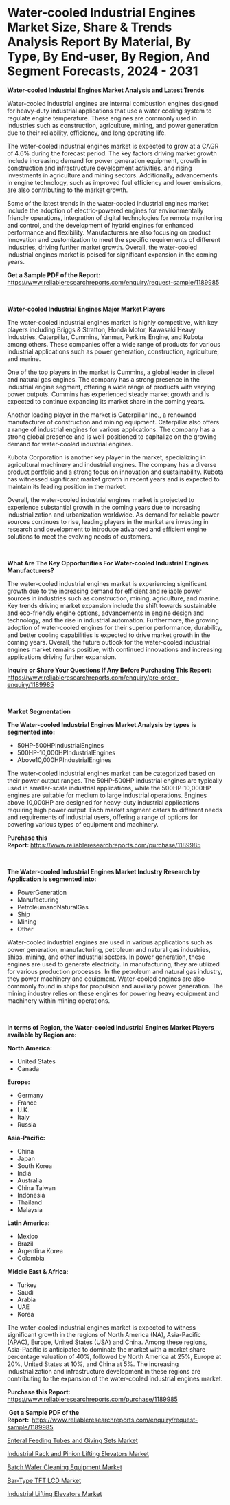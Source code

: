 <p><h1>Water-cooled Industrial Engines Market Size, Share & Trends Analysis Report By Material, By Type, By End-user, By Region, And Segment Forecasts, 2024 - 2031</h1></p><p><strong>Water-cooled Industrial Engines Market Analysis and Latest Trends</strong></p>
<p><p>Water-cooled industrial engines are internal combustion engines designed for heavy-duty industrial applications that use a water cooling system to regulate engine temperature. These engines are commonly used in industries such as construction, agriculture, mining, and power generation due to their reliability, efficiency, and long operating life.</p><p>The water-cooled industrial engines market is expected to grow at a CAGR of 4.6% during the forecast period. The key factors driving market growth include increasing demand for power generation equipment, growth in construction and infrastructure development activities, and rising investments in agriculture and mining sectors. Additionally, advancements in engine technology, such as improved fuel efficiency and lower emissions, are also contributing to the market growth.</p><p>Some of the latest trends in the water-cooled industrial engines market include the adoption of electric-powered engines for environmentally friendly operations, integration of digital technologies for remote monitoring and control, and the development of hybrid engines for enhanced performance and flexibility. Manufacturers are also focusing on product innovation and customization to meet the specific requirements of different industries, driving further market growth. Overall, the water-cooled industrial engines market is poised for significant expansion in the coming years.</p></p>
<p><strong>Get a Sample PDF of the Report:&nbsp;</strong> <a href="https://www.reliableresearchreports.com/enquiry/request-sample/1189985">https://www.reliableresearchreports.com/enquiry/request-sample/1189985</a></p>
<p>&nbsp;</p>
<p><strong>Water-cooled Industrial Engines Major Market Players</strong></p>
<p><p>The water-cooled industrial engines market is highly competitive, with key players including Briggs & Stratton, Honda Motor, Kawasaki Heavy Industries, Caterpillar, Cummins, Yanmar, Perkins Engine, and Kubota among others. These companies offer a wide range of products for various industrial applications such as power generation, construction, agriculture, and marine.</p><p>One of the top players in the market is Cummins, a global leader in diesel and natural gas engines. The company has a strong presence in the industrial engine segment, offering a wide range of products with varying power outputs. Cummins has experienced steady market growth and is expected to continue expanding its market share in the coming years.</p><p>Another leading player in the market is Caterpillar Inc., a renowned manufacturer of construction and mining equipment. Caterpillar also offers a range of industrial engines for various applications. The company has a strong global presence and is well-positioned to capitalize on the growing demand for water-cooled industrial engines.</p><p>Kubota Corporation is another key player in the market, specializing in agricultural machinery and industrial engines. The company has a diverse product portfolio and a strong focus on innovation and sustainability. Kubota has witnessed significant market growth in recent years and is expected to maintain its leading position in the market.</p><p>Overall, the water-cooled industrial engines market is projected to experience substantial growth in the coming years due to increasing industrialization and urbanization worldwide. As demand for reliable power sources continues to rise, leading players in the market are investing in research and development to introduce advanced and efficient engine solutions to meet the evolving needs of customers.</p></p>
<p>&nbsp;</p>
<p><strong>What Are The Key Opportunities For Water-cooled Industrial Engines Manufacturers?</strong></p>
<p><p>The water-cooled industrial engines market is experiencing significant growth due to the increasing demand for efficient and reliable power sources in industries such as construction, mining, agriculture, and marine. Key trends driving market expansion include the shift towards sustainable and eco-friendly engine options, advancements in engine design and technology, and the rise in industrial automation. Furthermore, the growing adoption of water-cooled engines for their superior performance, durability, and better cooling capabilities is expected to drive market growth in the coming years. Overall, the future outlook for the water-cooled industrial engines market remains positive, with continued innovations and increasing applications driving further expansion.</p></p>
<p><strong>Inquire or Share Your Questions If Any Before Purchasing This Report:</strong> <a href="https://www.reliableresearchreports.com/enquiry/pre-order-enquiry/1189985">https://www.reliableresearchreports.com/enquiry/pre-order-enquiry/1189985</a></p>
<p>&nbsp;</p>
<p><strong>Market Segmentation</strong></p>
<p><strong>The Water-cooled Industrial Engines Market Analysis by types is segmented into:</strong></p>
<p><ul><li>50HP-500HPIndustrialEngines</li><li>500HP-10,000HPIndustrialEngines</li><li>Above10,000HPIndustrialEngines</li></ul></p>
<p><p>The water-cooled industrial engines market can be categorized based on their power output ranges. The 50HP-500HP industrial engines are typically used in smaller-scale industrial applications, while the 500HP-10,000HP engines are suitable for medium to large industrial operations. Engines above 10,000HP are designed for heavy-duty industrial applications requiring high power output. Each market segment caters to different needs and requirements of industrial users, offering a range of options for powering various types of equipment and machinery.</p></p>
<p><strong>Purchase this Report:&nbsp;</strong><a href="https://www.reliableresearchreports.com/purchase/1189985">https://www.reliableresearchreports.com/purchase/1189985</a></p>
<p>&nbsp;</p>
<p><strong>The Water-cooled Industrial Engines Market Industry Research by Application is segmented into:</strong></p>
<p><ul><li>PowerGeneration</li><li>Manufacturing</li><li>PetroleumandNaturalGas</li><li>Ship</li><li>Mining</li><li>Other</li></ul></p>
<p><p>Water-cooled industrial engines are used in various applications such as power generation, manufacturing, petroleum and natural gas industries, ships, mining, and other industrial sectors. In power generation, these engines are used to generate electricity. In manufacturing, they are utilized for various production processes. In the petroleum and natural gas industry, they power machinery and equipment. Water-cooled engines are also commonly found in ships for propulsion and auxiliary power generation. The mining industry relies on these engines for powering heavy equipment and machinery within mining operations.</p></p>
<p>&nbsp;</p>
<p><strong>In terms of Region, the Water-cooled Industrial Engines Market Players available by Region are:</strong></p>
<p>
    <p> <strong> North America: </strong>
        <ul>
            <li>United States</li>
            <li>Canada</li>
        </ul>
        </p> 
    <p> <strong> Europe: </strong>
        <ul>
            <li>Germany</li>
            <li>France</li>
            <li>U.K.</li>
            <li>Italy</li>
            <li>Russia</li>
        </ul>
        </p> 
    <p> <strong> Asia-Pacific: </strong>
        <ul>
            <li>China</li>
            <li>Japan</li>
            <li>South Korea</li>
            <li>India</li>
            <li>Australia</li>
            <li>China Taiwan</li>
            <li>Indonesia</li>
            <li>Thailand</li>
            <li>Malaysia</li>
        </ul>
        </p> 
    <p> <strong> Latin America: </strong>
        <ul>
            <li>Mexico</li>
            <li>Brazil</li>
            <li>Argentina Korea</li>
            <li>Colombia</li>
        </ul>
        </p> 
    <p> <strong> Middle East & Africa: </strong>
        <ul>
            <li>Turkey</li>
            <li>Saudi</li>
            <li>Arabia</li>
            <li>UAE</li>
            <li>Korea</li>
        </ul>
    </p>
    </p>
<p><p>The water-cooled industrial engines market is expected to witness significant growth in the regions of North America (NA), Asia-Pacific (APAC), Europe, United States (USA) and China. Among these regions, Asia-Pacific is anticipated to dominate the market with a market share percentage valuation of 40%, followed by North America at 25%, Europe at 20%, United States at 10%, and China at 5%. The increasing industrialization and infrastructure development in these regions are contributing to the expansion of the water-cooled industrial engines market.</p></p>
<p><strong>Purchase this Report: </strong><a href="https://www.reliableresearchreports.com/purchase/1189985">https://www.reliableresearchreports.com/purchase/1189985</a></p>
<p>&nbsp;<strong>Get a Sample PDF of the Report:&nbsp;&nbsp;</strong><a href="https://www.reliableresearchreports.com/enquiry/request-sample/1189985">https://www.reliableresearchreports.com/enquiry/request-sample/1189985</a></p>
<p><strong></strong></p>
<p><p><a href="https://pretty-mail-caf.notion.site/Enteral-Feeding-Tubes-and-Giving-Sets-Market-Centers-on-Aspects-such-as-Market-Growth-Market-Share--d53731738df74be7814b070e5be03949">Enteral Feeding Tubes and Giving Sets Market</a></p><p><a href="https://flame-sidecar-702.notion.site/Industrial-Rack-and-Pinion-Lifting-Elevators-Market-Provides-Detailed-Segmentation-of-this-Market-ba-a5685b3d0c08470a87a09e6e989e5704">Industrial Rack and Pinion Lifting Elevators Market</a></p><p><a href="https://view.publitas.com/reportprime-1/batch-wafer-cleaning-equipment-market-size-market-trends-and-growth-outlook-forecasted-for-period-from-2024-to-2031/">Batch Wafer Cleaning Equipment Market</a></p><p><a href="https://view.publitas.com/reportprime-1/bar-type-tft-lcd-market-research-report-forecasted-for-period-from-2024-2031-by-market-type-market-application-and-region/">Bar-Type TFT LCD Market</a></p><p><a href="https://full-wildebeest-80b.notion.site/Industrial-Lifting-Elevators-Market-Analysis-and-Market-Size-Global-Industry-Overview-Market-Segme-1b28ad05b4c7477e933bcfb082a39eae">Industrial Lifting Elevators Market</a></p></p>